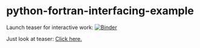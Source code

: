 # python-fortran-interfacing-example

Launch teaser for interactive work: [![Binder](https://mybinder.org/badge_logo.svg)](https://gke.mybinder.org/v2/gh/kathoef/master/add-teaser-for-lunchseminar?urlpath=lab/tree/teaser.ipynb)

Just look at teaser: [Click here.](https://nbviewer.jupyter.org/github/kathoef/python-fortran-interfacing/blob/master/teaser.ipynb)
